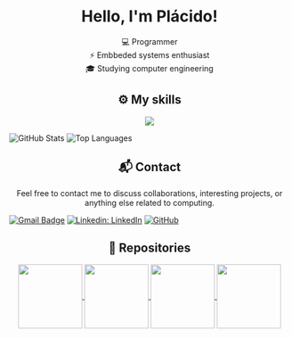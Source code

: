 <h1 align="center">
  Hello, I'm Plácido!
</h1>

<p align="center">
  💻 Programmer</br>
  ⚡ Embbeded systems enthusiast</br>
  🎓 Studying computer engineering
</p>

<h2 align="center">
  ⚙️ My skills
</h2>

<p align="center">
    <img src="https://skillicons.dev/icons?i=arduino,raspberrypi,c,cpp,cmake,java,python,flutter,go,github,git,docker,vscode" />
</p>

![GitHub Stats](https://github-readme-stats.vercel.app/api?username=placidocordeiro&show_icons=true&theme=tokyonight)
![Top Languages](https://github-readme-stats.vercel.app/api/top-langs/?username=placidocordeiro&layout=compact&theme=tokyonight)

<h2 align="center">
  📬 Contact
</h2>

<p align="center">
  Feel free to contact me to discuss collaborations, interesting projects, or anything else related to computing.
</p>

[![Gmail Badge](https://img.shields.io/badge/-paoc@ic.ufal.br-006bed?style=flat-square&logo=Gmail&logoColor=white&link=mailto:paoc@ic.ufal.br)](mailto:paoc@ic.ufal.br)
[![Linkedin: LinkedIn](https://img.shields.io/badge/-LinkedIn-blue?style=flat-square&logo=Linkedin&logoColor=white&link=https://www.linkedin.com/in/pl%C3%A1cido-cordeiro-74a8b6276/)](https://www.linkedin.com/in/pl%C3%A1cido-cordeiro-74a8b6276)
[![GitHub](https://img.shields.io/github/followers/placidocordeiro?label=follow&style=social)](https://github.com/placidocordeiro)

<h2 align="center">
  📕 Repositories
</h2>

<div align="center">
  <a align="center" href="https://github.com/placidocordeiro/Remote-Controlled-Robot" title="Remote-Controlled-Robot">
    <img align="center" height="115" src="https://github-readme-stats.vercel.app/api/pin/?username=placidocordeiro&repo=Remote-Controlled-Robot&theme=tokyonight">
  </a>
  <a align="center" href="https://github.com/placidocordeiro/Huffman" title="Huffman">
    <img align="center" height="115" src="https://github-readme-stats.vercel.app/api/pin/?username=placidocordeiro&repo=Huffman&theme=tokyonight">
  </a>
  <a align="center" href="https://github.com/placidocordeiro/GamingPlatform" title="GamingPlatform">
    <img align="center" height="115" src="https://github-readme-stats.vercel.app/api/pin/?username=placidocordeiro&repo=GamingPlatform&theme=tokyonight">
  </a>
  <a align="center" href="https://github.com/placidocordeiro/CompetitiveProgramming" title="CompetitiveProgramming">
    <img align="center" height="115" src="https://github-readme-stats.vercel.app/api/pin/?username=placidocordeiro&repo=CompetitiveProgramming&theme=tokyonight">
  </a>
</div>
